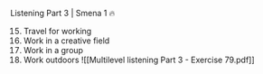 Listening Part 3 | Smena 1 🔥

15. Travel for working
16. Work in a creative field
17. Work in a group
18. Work outdoors
![[Multilevel listening Part 3 - Exercise 79.pdf]]